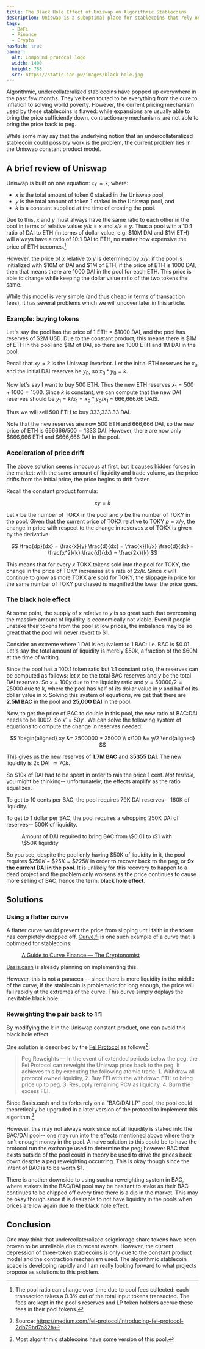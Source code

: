 ```yaml
---
title: The Black Hole Effect of Uniswap on Algorithmic Stablecoins
description: Uniswap is a suboptimal place for stablecoins that rely on mean reversion to $1 to trade, as Uniswap encourages price crashes to stay low.
tags:
  - DeFi
  - Finance
  - Crypto
hasMath: true
banner:
  alt: Compound protocol logo
  width: 1400
  height: 788
  src: https://static.ian.pw/images/black-hole.jpg
---
```


Algorithmic, undercollateralized stablecoins have popped up everywhere in the past few months. They've been touted to be everything from the cure to inflation to solving world poverty. However, the current pricing mechanism used by these stablecoins is flawed: while expansions are usually able to bring the price sufficiently down, contractionary mechanisms are not able to bring the price back to peg.

While some may say that the underlying notion that an undercollateralized stablecoin could possibly work is the problem, the current problem lies in the Uniswap constant product model.

## A brief review of Uniswap

Uniswap is built on one equation: `xy = k`, where:

- $x$ is the total amount of token 0 staked in the Uniswap pool,
- $y$ is the total amount of token 1 staked in the Uniswap pool, and
- $k$ is a constant supplied at the time of creating the pool.

Due to this, $x$ and $y$ must always have the same ratio to each other in the pool in terms of relative value: $y/k = x$ and $x/k = y$. Thus a pool with a 10:1 ratio of DAI to ETH (in terms of dollar value, e.g. \$10M DAI and \$1M ETH) will always have a ratio of 10:1 DAI to ETH, no matter how expensive the price of ETH becomes.[^1]

However, the price of $x$ relative to $y$ is determined by $x/y$: if the pool is initialized with \$10M of DAI and \$1M of ETH, if the price of ETH is 1000 DAI, then that means there are 1000 DAI in the pool for each ETH. This price is able to change while keeping the dollar value ratio of the two tokens the same.

While this model is very simple (and thus cheap in terms of transaction fees), it has several problems which we will uncover later in this article.

### Example: buying tokens

Let's say the pool has the price of 1 ETH = \$1000 DAI, and the pool has reserves of \$2M USD. Due to the constant product, this means there is \$1M of ETH in the pool and \$1M of DAI, so there are 1000 ETH and 1M DAI in the pool.

Recall that $xy = k$ is the Uniswap invariant. Let the initial ETH reserves be $x_0$ and the initial DAI reserves be $y_0$, so $x_0 * y_0 = k$.

Now let's say I want to buy 500 ETH. Thus the new ETH reserves $x_1 = 500 + 1000 = 1500$. Since $k$ is constant, we can compute that the new DAI reserves should be $y_1 = k/x_1 = x_0 * y_0 / x_1$ = 666,666.66 DAI\$.

Thus we will sell 500 ETH to buy 333,333.33 DAI.

Note that the new reserves are now 500 ETH and 666,666 DAI, so the new price of ETH is $666666/500 = 1333$ DAI. However, there are now only \$666,666 ETH and \$666,666 DAI in the pool.

### Acceleration of price drift

The above solution seems innocuous at first, but it causes hidden forces in the market: with the same amount of liquidity and trade volume, as the price drifts from the initial price, the price begins to drift faster.

Recall the constant product formula:

$$
xy = k
$$

Let $x$ be the number of TOKX in the pool and $y$ be the number of TOKY in the pool. Given that the current price of TOKX relative to TOKY $p = x/y$, the change in price with respect to the change in reserves $x$ of TOKX is given by the derivative:

$$
\frac{dp}{dx} = \frac{x}{y} \frac{d}{dx} = \frac{x}{k/x} \frac{d}{dx} = \frac{x^2}{k} \frac{d}{dx} = \frac{2x}{k}
$$

This means that for every $x$ TOKX tokens sold into the pool for TOKY, the change in the price of TOKY increases at a rate of $2x/k$. Since $x$ will continue to grow as more TOKX are sold for TOKY, the slippage in price for the same number of TOKY purchased is magnified the lower the price goes.

### The black hole effect

At some point, the supply of $x$ relative to $y$ is so great such that overcoming the massive amount of liquidity is economically not viable. Even if people unstake their tokens from the pool at low prices, the imbalance may be so great that the pool will never revert to \$1.

Consider an extreme where 1 DAI is equivalent to 1 BAC: i.e. BAC is \$0.01. Let's say the total amount of liquidity is merely \$50k, a fraction of the \$60M at the time of writing.

Since the pool has a 100:1 token ratio but 1:1 constant ratio, the reserves can be computed as follows: let $x$ be the total BAC reserves and $y$ be the total DAI reserves. So $x = 100y$ due to the liquidity ratio and $y = 50000/2 = 25000$ due to k, where the pool has half of its dollar value in $y$ and half of its dollar value in $x$. Solving this system of equations, we get that there are **2.5M BAC** in the pool and **25,000 DAI** in the pool.

Now, to get the price of BAC to double in this pool, the new ratio of BAC:DAI needs to be 100:2. So $x' = 50y'$. We can solve the following system of equations to compute the change in reserves needed:

$$
\begin{aligned}
xy &= 2500000 * 25000 \\
x/100 &= y/2
\end{aligned}
$$

[This gives us](https://www.wolframalpha.com/input/?i=xy+%3D+2500000*25000%3B+x%2F100%3Dy%2F2) the new reserves of **1.7M BAC** and **35355 DAI**. The new liquidity is 2x DAI $\simeq 70k$.

So \$10k of DAI had to be spent in order to rais the price 1 cent. _Not terrible,_ you might be thinking-- unfortunately; the effects amplify as the ratio equalizes.

To get to 10 cents per BAC, the pool requires 79K DAI reserves-- 160K of liquidity.

To get to 1 dollar per BAC, the pool requires a whopping 250K DAI of reserves-- 500K of liquidity.

<figure>
  <NextImage src="https://static.ian.pw/images/2021-01-17-bac-dai-repeg.png" width="640" height="480" alt="BAC/DAI reweight" />
  <figcaption>
    Amount of DAI required to bring BAC from \$0.01 to \$1 with \$50K liquidity
  </figcaption>
</figure>

So you see, despite the pool only having \$50K of liquidity in it, the pool requires $\$250K - \$25K = \$225K$ in order to recover back to the peg, or **9x the current DAI in the pool**. It is unlikely for this recovery to happen to a dead project and the problem only worsens as the price continues to cause more selling of BAC, hence the term: **black hole effect**.

## Solutions

### Using a flatter curve

A flatter curve would prevent the price from slipping until faith in the token has completely dropped off. [Curve.fi](https://curve.fi) is one such example of a curve that is optimized for stablecoins:

<figure>
    <NextImage src="https://static.ian.pw/images/2021-01-17-stableswap.png" width="625" height="389" alt="Stableswap" />
    <figcaption>
      <a href="https://en.cryptonomist.ch/2020/09/26/guide-curve-finance/">A Guide to Curve Finance — The Cryptonomist</a>
    </figcaption>
</figure>

[Basis.cash](https://medium.com/basis-cash/stableswap-pools-and-algorithmic-stablecoins-b21ab5cb555f) is already planning on implementing this.

However, this is not a panacea -- since there is more liquidity in the middle of the curve, if the stablecoin is problematic for long enough, the price will fall rapidly at the extremes of the curve. This curve simply deplays the inevitable black hole.

### Reweighting the pair back to 1:1

By modifying the $k$ in the Uniswap constant product, one can avoid this black hole effect.

One solution is described by the [Fei Protocol](https://fei.money/) as follows[^2]:

> Peg Reweights — In the event of extended periods below the peg, the Fei Protocol can reweight the Uniswap price back to the peg. It achieves this by executing the following atomic trade: 1. Withdraw all protocol owned liquidity, 2. Buy FEI with the withdrawn ETH to bring price up to peg. 3. Resupply remaining PCV as liquidity. 4. Burn the excess FEI.

Since Basis.cash and its forks rely on a "BAC/DAI LP" pool, the pool could theoretically be upgraded in a later version of the protocol to implement this algorithm.[^3]

However, this may not always work since not all liquidity is staked into the BAC/DAI pool-- one may run into the effects mentioned above where there isn't enough money in the pool. A naive solution to this could be to have the protocol run the exchange used to determine the peg; however BAC that exists outside of the pool could in theory be used to drive the prices back down despite a peg reweighting occurring. This is okay though since the intent of BAC is to be worth \$1.

There is another downside to using such a reweighting system in BAC, where stakers in the BAC/DAI pool may be hesitant to stake as their BAC continues to be chipped off every time there is a dip in the market. This may be okay though since it is desirable to not have liquidity in the pools when prices are low again due to the black hole effect.

## Conclusion

One may think that undercollateralized seigniorage share tokens have been proven to be unreliable due to recent events. However, the current depression of three-token stablecoins is only due to the constant product model and the contraction mechanism used. The algorithmic stablecoin space is developing rapidly and I am really looking forward to what projects propose as solutions to this problem.

[^1]: The pool ratio can change over time due to pool fees collected: each transaction takes a 0.3% cut of the total input tokens transacted. The fees are kept in the pool's reserves and LP token holders accrue these fees in their pool tokens.
[^2]: Source: https://medium.com/fei-protocol/introducing-fei-protocol-2db79bd7a82b
[^3]: Most algorithmic stablecoins have some version of this pool.
